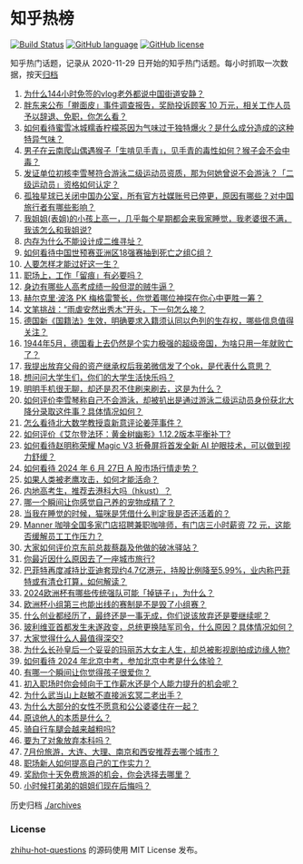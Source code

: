 # 知乎热榜
[![Build Status](https://github.com/ToWeLong/zhihu-hot-questions/workflows/CI/badge.svg)](https://github.com/ToWeLong/zhihu-hot-questions/actions)
[![GitHub language](https://img.shields.io/badge/language-golang-orange.svg)](https://golang.org/)
[![GitHub license](https://img.shields.io/github/license/ToWeLong/zhihu-hot-questions)](https://github.com/ToWeLong/zhihu-hot-questions/blob/main/LICENSE)

知乎热门话题，记录从 2020-11-29 日开始的知乎热门话题。每小时抓取一次数据，按天[归档](./archives)

<!-- BEGIN -->

1. [为什么144小时免签的vlog老外都说中国街道安静？](https://www.zhihu.com/question/659845050)
1. [胖东来公布「擀面皮」事件调查报告，奖励投诉顾客 10 万元，相关工作人员予以辞退、免职，你怎么看？](https://www.zhihu.com/question/660048821)
1. [如何看待蜜雪冰城糯香柠檬茶因为气味过于独特爆火？是什么成分造成的这种特异气味？](https://www.zhihu.com/question/659617405)
1. [男子在云南爬山偶遇猴子「生啃见手青」，见手青的毒性如何？猴子会不会中毒？](https://www.zhihu.com/question/659837056)
1. [发证单位初核李雪琴符合游泳二级运动员资质，那为何她曾说不会游泳？「二级运动员」资格如何认定？](https://www.zhihu.com/question/660052084)
1. [孤独星球已关闭中国办公室，所有官方社媒账号已停更，原因有哪些？对中国旅行者有哪些影响？](https://www.zhihu.com/question/660007190)
1. [我姐姐(表姐)的小孩上高一，几乎每个星期都会来我家睡觉，我老婆很不满，我该怎么和我姐说?](https://www.zhihu.com/question/659617349)
1. [内存为什么不能设计成二维寻址？](https://www.zhihu.com/question/658173815)
1. [如何看待中国世预赛亚洲区18强赛抽到死亡之组C组？](https://www.zhihu.com/question/660075885)
1. [人要怎样才能过好这一生？](https://www.zhihu.com/question/341151271)
1. [职场上，工作「留痕」有必要吗？](https://www.zhihu.com/question/658821334)
1. [身边有哪些人高考成绩一般但混的贼牛逼？](https://www.zhihu.com/question/658427878)
1. [赫尔克里·波洛 PK 梅格雷警长，你觉着哪位神探在你心中更胜一筹？](https://www.zhihu.com/question/659968747)
1. [文笔挑战：“雨虐安然出秀木”开头，下一句怎么接？](https://www.zhihu.com/question/660049263)
1. [德国新《国籍法》生效，明确要求入籍须认同以色列的生存权，哪些信息值得关注？](https://www.zhihu.com/question/660071663)
1. [1944年5月，德国看上去仍然是个实力极强的超级帝国，为啥只用一年就败亡了？](https://www.zhihu.com/question/653637492)
1. [我提出放弃父母的资产继承权后我弟微信发了个ok，是代表什么意思？](https://www.zhihu.com/question/659353875)
1. [想问问大学生们，你们的大学生活快乐吗？](https://www.zhihu.com/question/636206539)
1. [明明手机很无聊，却还是忍不住刷来刷去，这是为什么？](https://www.zhihu.com/question/53362344)
1. [如何评价李雪琴称自己不会游泳，却被扒出是通过游泳二级运动员身份获北大降分录取这件事？具体情况如何？](https://www.zhihu.com/question/660011842)
1. [怎么看待北大数学教授袁新意评论姜萍事件？](https://www.zhihu.com/question/660057641)
1. [如何评价《艾尔登法环：黄金树幽影》1.12.2版本平衡补丁?](https://www.zhihu.com/question/660000877)
1. [如何看待赵明称荣耀 Magic V3 折叠屏将首发全新 AI 护眼技术，可以做到视力舒缓？](https://www.zhihu.com/question/660055080)
1. [如何看待 2024 年 6 月 27日 A 股市场行情走势？](https://www.zhihu.com/question/660050952)
1. [如果人类被老鹰攻击，如何才能活命？](https://www.zhihu.com/question/515362116)
1. [内地高考生，推荐去港科大吗（hkust）？](https://www.zhihu.com/question/658800797)
1. [哪一个瞬间让你感觉自己养的宠物成精了？](https://www.zhihu.com/question/643733865)
1. [当我在睡觉的时候，猫咪是凭借什么判定我是否还活着的？](https://www.zhihu.com/question/649238069)
1. [Manner 咖啡全国多家门店招聘兼职咖啡师，有门店三小时薪资 72 元，这能否缓解员工工作压力？](https://www.zhihu.com/question/659875708)
1. [大家如何评价京东前总裁蔡磊及他做的破冰驿站？](https://www.zhihu.com/question/629938524)
1. [你最近因什么原因去了一座城市旅行?](https://www.zhihu.com/question/658890926)
1. [巴菲特再度减持比亚迪套现约4.7亿港元，持股比例降至5.99%，业内称巴菲特或有清仓打算，如何解读？](https://www.zhihu.com/question/659944454)
1. [2024欧洲杯有哪些传统强队可能「掉链子」，为什么？](https://www.zhihu.com/question/658746022)
1. [欧洲杯小组第三也能出线的赛制是不是毁了小组赛？](https://www.zhihu.com/question/659570828)
1. [什么创业都经历了，最终还是一事无成，你们说该放弃还是要继续呢？](https://www.zhihu.com/question/658785697)
1. [玻利维亚首都发生未遂政变，总统更换陆军司令，什么原因？具体情况如何？](https://www.zhihu.com/question/660048109)
1. [大家觉得什么人最值得深交?](https://www.zhihu.com/question/659915007)
1. [为什么长孙皇后一个妥妥的玛丽苏大女主人生，却总被影视剧拍成边缘人物?](https://www.zhihu.com/question/574352655)
1. [如何看待 2024 年北京中考，参加北京中考是什么体验？](https://www.zhihu.com/question/602245477)
1. [有哪一个瞬间让你觉得孩子很爱你？](https://www.zhihu.com/question/659246920)
1. [初入职场时你会倾向于工作薪水还是个人能力提升的机会呢？](https://www.zhihu.com/question/659728263)
1. [为什么武当山上赵敏不直接派玄冥二老出手？](https://www.zhihu.com/question/658911243)
1. [为什么大部分的女性不愿意和公公婆婆住在一起？](https://www.zhihu.com/question/657676860)
1. [原谅他人的本质是什么？](https://www.zhihu.com/question/657180050)
1. [骑自行车腿会越来越粗吗?](https://www.zhihu.com/question/533395348)
1. [要为了对象放弃本科吗？](https://www.zhihu.com/question/660053277)
1. [7月份旅游，大连、大理、南京和西安推荐去哪个城市？](https://www.zhihu.com/question/659324633)
1. [职场新人如何提高自己的工作实力？](https://www.zhihu.com/question/659920735)
1. [奖励你十天免费旅游的机会，你会选择去哪里？](https://www.zhihu.com/question/659624750)
1. [小时候打弟弟的姐姐们现在后悔吗？](https://www.zhihu.com/question/287238297)

<!-- END -->

历史归档 [./archives](./archives)


### License
[zhihu-hot-questions](https://github.com/towelong/zhihu-hot-questions) 的源码使用 MIT License 发布。